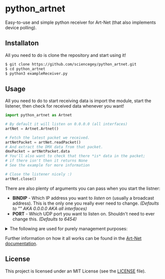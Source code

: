 # python_artnet
Easy-to-use and simple python receiver for Art-Net (that also implements device polling).

## Installaton
All you need to do is clone the repository and start using it!
``` bash
$ git clone https://github.com/sciencegey/python_artnet.git
$ cd python_artnet
$ python3 exampleReceiver.py
```

## Usage
All you need to do to start receiving data is import the module, start the listener, then check for received data whenever you want!
```python
import python_artnet as Artnet

# By default it will listen on 0.0.0.0 (all interfaces)
artNet = Artnet.Artnet()

# Fetch the latest packet we received.
artNetPacket = artNet.readPacket()
# And extract the DMX data from that packet.
dmxPacket = artNetPacket.data
# You'll also want to check that there *is* data in the packet;
# if there isn't then it returns None
# See the example for more information

# Close the listener nicely :)
artNet.close()
```

There are also plenty of arguments you can pass when you start the listner:

- **BINDIP** - Which IP address you want to *listen* on (usually a broadcast address). This is the only one you really ever need to change. *(Defaults to "" AKA 0.0.0.0 AKA all interfaces)*
- **PORT** - Which UDP port you want to listen on. Shouldn't need to ever 
change this. *(Defaults to 6454)*

<details>
<summary>The following are used for purely management purposes:</summary>

- **SYSIP** - What the IP address of your system is. Purely cosmetic and only used to identify the system to ArtNet controllers. *(Defaults to "10.10.10.1")*
- **MAC** - What the MAC address of your system is. Same as above. *(Defaults to ["AA","BB","CC","DD","EE","FF"])*
- **SWVER** - What version of Art-Net we're using. In this case, V1.4 *(Defaults to "14")*
- **SHORTNAME** and **LONGAME** - Used to see what devices are what on a controller. *(Shortname is truncated to 17 bytes long, longname is truncated to 63)*
- **OEMCODE** - What the Art-Net OEM code your device has. Only needs to be set if you have one. *(In hex)*
- **ESTACODE** - What the ESTA Manafacturer Code your device has. Only needs to be set if you have one. *(In hex)*
- **PORTTYPE** - Used to tell the controller what type of physical ports your device has. *(Defaults to [0x80,0x00,0x00,0x00])* *See the Art-Net documentation for more information*
- **REFRESH** - What the refresh rate (in Hz) of your device. *(Defaults to 44 (the max for DMX))*
- **DEBUG** - Used to turn on debug output. *(Defaults to False)*
</details>

Further information on how it all works can be found in the [Art-Net documentation](https://www.artisticlicence.com/WebSiteMaster/User%20Guides/art-net.pdf).
## License
This project is licensed under an MIT License (see the [LICENSE](LICENSE) file).